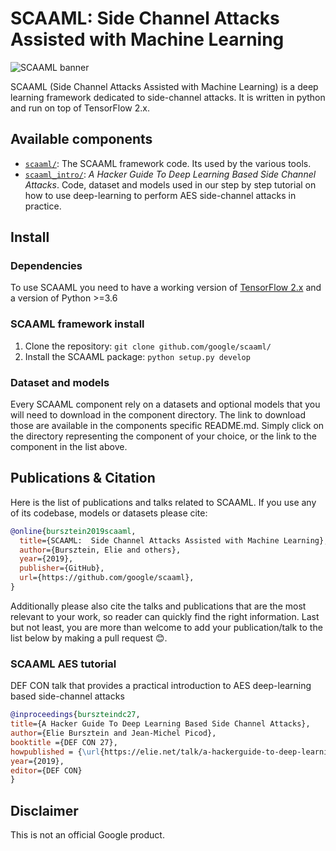 # SCAAML: Side Channel Attacks Assisted with Machine Learning
![SCAAML banner](https://storage.googleapis.com/scaaml-public/visuals/scaaml-banner.png)

SCAAML (Side Channel Attacks Assisted with Machine Learning) is a deep learning framework dedicated to side-channel attacks.
It is written in python and run on top of TensorFlow 2.x.

## Available components

- [`scaaml/`](https://github.com/google/scaaml/tree/master/scaaml/): The SCAAML framework code. Its used by the various tools.
- [`scaaml_intro/`](https://github.com/google/scaaml/tree/master/scaaml_intro): *A Hacker Guide To Deep Learning Based Side Channel Attacks*.
  Code, dataset and models used in our step by step tutorial on how to use deep-learning to perform AES side-channel attacks in practice.

## Install

### Dependencies

To use SCAAML you need to have a working version of [TensorFlow 2.x](https://www.tensorflow.org/install) and a version of Python >=3.6


### SCAAML framework install

1. Clone the repository: `git clone github.com/google/scaaml/`
2. Install the SCAAML package: `python setup.py develop`

### Dataset and models

Every SCAAML component rely on a datasets and optional models that you will need to download in the component directory. The link to download those are available in the components specific README.md. Simply click on the directory representing the component of your choice, or the link to the component in the list above.

## Publications & Citation

Here is the list of publications and talks related to SCAAML. If you use any of
its codebase, models or datasets please cite:

```bibtex
@online{bursztein2019scaaml,
  title={SCAAML:  Side Channel Attacks Assisted with Machine Learning},
  author={Bursztein, Elie and others},
  year={2019},
  publisher={GitHub},
  url={https://github.com/google/scaaml},
}
```

Additionally please also cite the talks and publications that are the most relevant
to your work, so reader can quickly find the right information. Last but not
least, you are more than welcome to add your publication/talk to the list below by making a pull request 😊.

### SCAAML AES tutorial

DEF CON talk that provides a practical introduction to AES deep-learning based side-channel attacks

```bibtex
@inproceedings{burszteindc27,
title={A Hacker Guide To Deep Learning Based Side Channel Attacks},
author={Elie Bursztein and Jean-Michel Picod},
booktitle ={DEF CON 27},
howpublished = {\url{https://elie.net/talk/a-hackerguide-to-deep-learning-based-side-channel-attacks/}}
year={2019},
editor={DEF CON}
}
```

## Disclaimer

This is not an official Google product.
